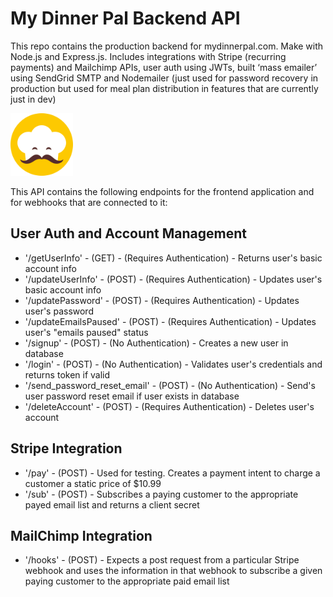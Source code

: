 # My Dinner Pal Backend API

This repo contains the production backend for mydinnerpal.com. Make with Node.js and Express.js. Includes integrations with Stripe (recurring payments) and Mailchimp APIs, user auth using JWTs, built ‘mass emailer’ using SendGrid SMTP and Nodemailer (just used for password recovery in production but used for meal plan distribution in features that are currently just in dev)

<img src="images/My_Dinner_Pal_Logo.png" alt="logo" width="100"/>

This API contains the following endpoints for the frontend application and for webhooks that are connected to it:

## User Auth and Account Management

* '/getUserInfo' - (GET) - (Requires Authentication) - Returns user's basic account info
* '/updateUserInfo' - (POST) - (Requires Authentication) - Updates user's basic account info
* '/updatePassword' - (POST) - (Requires Authentication) - Updates user's password
* '/updateEmailsPaused' - (POST) - (Requires Authentication) - Updates user's "emails paused" status
* '/signup' - (POST) - (No Authentication) - Creates a new user in database
* '/login' - (POST) - (No Authentication) - Validates user's credentials and returns token if valid
* '/send_password_reset_email' - (POST) - (No Authentication) - Send's user password reset email if user exists in database
* '/deleteAccount' - (POST) - (Requires Authentication) - Deletes user's account

## Stripe Integration

* '/pay' - (POST) - Used for testing. Creates a payment intent to charge a customer a static price of $10.99
* '/sub' - (POST) - Subscribes a paying customer to the appropriate payed email list and returns a client secret

## MailChimp Integration

* '/hooks' - (POST) - Expects a post request from a particular Stripe webhook and uses the information in that webhook to subscribe a given paying customer to the appropriate paid email list

